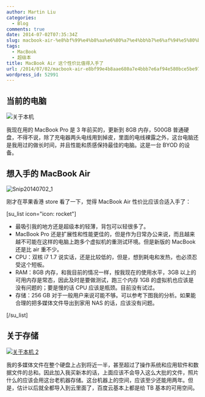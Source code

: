 ```yaml
---
author: Martin Liu
categories:
  - Blog
comments: true
date: 2014-07-02T07:35:34Z
slug: macbook-air-%e8%bf%99%e4%b8%aa%e6%80%a7%e4%bb%b7%e6%af%94%e5%80%bc%e5%be%97%e5%85%a5%e6%89%8b%e4%ba%86
tags:
  - MacBook
  - 超级本
title: MacBook Air 这个性价比值得入手了
url: /2014/07/02/macbook-air-e8bf99e4b8aae680a7e4bbb7e6af94e580bce5be97e585a5e6898be4ba86/
wordpress_id: 52991
---
```


## 当前的电脑

![关于本机](http://7bv9gn.com1.z0.glb.clouddn.com/wp-content/uploads/2014/07/关于本机.jpg)

我现在用的 MacBook Pro 是 3 年前买的，更新到 8GB 内存，500GB 普通硬盘，不得不说，除了充电器两头电线用到掉皮，里面的电线裸露之外，这台电脑还是我用过的做长时间，并且性能和质感保持最佳的电脑。这是一台 BYOD 的设备。

<!--more-->

## 想入手的 MacBook Air

![Snip20140702_1](http://7bv9gn.com1.z0.glb.clouddn.com/wp-content/uploads/2014/07/Snip20140702_1.png)

刚才在苹果香港 store 看了一下，觉得 MacBook Air 性价比应该合适入手了：

[su_list icon="icon: rocket"]

- 最吸引我的地方还是超级本的轻薄，背包可以轻很多了。
- MacBook Pro 还是扩展性和性能更佳的，但是作为日常办公来说，而且越来越不可能在这样的电脑上跑多个虚拟机的重测试环境。但是新版的 MacBook 还是比 air 重不少。
- CPU：双核 i7 1.7 说实话，还是比较低的，但是，想到耗电和发热，也必须忍受这个短板。
- RAM：8GB 内存，和我目前的情况一样，按我现在的使用水平，3GB 以上的可用内存是常态，因此及时是要做测试，跑三个内存 1GB 的虚拟机也应该是没有问题的；要是慢的话 CPU 应该是瓶颈。目前没有试过。
- 存储：256 GB 对于一般用户来说可能不够。可以参考下图我的分析。如果能合理的把多媒体文件导出到家用 NAS 的话，应该没有问题。

[/su_list]

## 关于存储

[![关于本机 2](http://7bv9gn.com1.z0.glb.clouddn.com/wp-content/uploads/2014/07/关于本机-2.jpg)](http://7bv9gn.com1.z0.glb.clouddn.com/wp-content/uploads/2014/07/关于本机-2.jpg)

我的多媒体文件在整个硬盘上占到将近一半，甚至超过了操作系统和应用软件和数据文件的总和。因此加入我买新本的话，上面应该不会导入这么大批的文件，照片什么的应该会用这台老机器存储。这台机器上的空间，应该至少还能用两年。但是，估计以后就全都导入到云里面了，百度云基本上都是给 TB 基本的可用空间。
